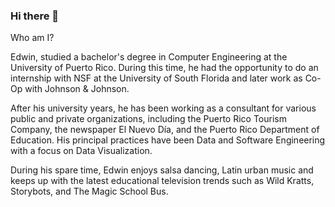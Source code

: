 ### Hi there 👋

<!--
**edwintorres/edwintorres** is a ✨ _special_ ✨ repository because its `README.md` (this file) appears on your GitHub profile.

Here are some ideas to get you started:

- 🔭 I’m currently working on ...
- 🌱 I’m currently learning ...
- 👯 I’m looking to collaborate on ...
- 🤔 I’m looking for help with ...
- 💬 Ask me about ...
- 📫 How to reach me: ...
- 😄 Pronouns: ...
- ⚡ Fun fact: ...
-->


Who am I?

Edwin, studied a bachelor's degree in Computer Engineering at the University of Puerto Rico. During this time, he had the opportunity to do an internship with NSF at the University of South Florida and later work as Co-Op with Johnson & Johnson.

After his university years, he has been working as a consultant for various public and private organizations, including the Puerto Rico Tourism Company, the newspaper El Nuevo Día, and the Puerto Rico Department of Education. His principal practices have been Data and Software Engineering with a focus on Data Visualization.

During his spare time, Edwin enjoys salsa dancing, Latin urban music and keeps up with the latest educational television trends such as Wild Kratts, Storybots, and The Magic School Bus.

